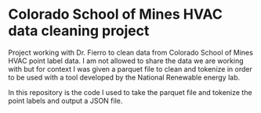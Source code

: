 # Colorado School of Mines HVAC data cleaning project
Project working with Dr. Fierro to clean data from Colorado School of Mines HVAC point label data. I am not allowed to share the data we are working with but for context I was given a parquet file to clean and tokenize in order to be used with a tool developed by the National Renewable energy lab.

In this repository is the code I used to take the parquet file and tokenize the point labels and output a JSON file. 
